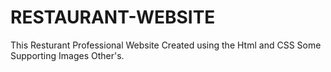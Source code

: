 # RESTAURANT-WEBSITE
This Resturant Professional Website Created using the Html and CSS Some Supporting Images Other's.
